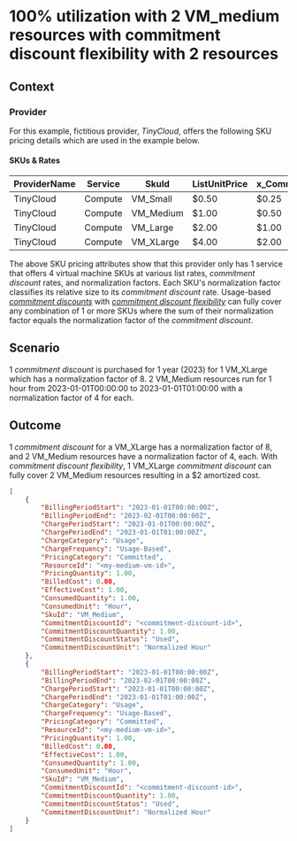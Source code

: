 # 100% utilization with 2 VM_medium resources with commitment discount flexibility with 2 resources

## Context

### Provider

For this example, fictitious provider, *TinyCloud*, offers the following SKU pricing details which are used in the example below.

#### SKUs & Rates

| ProviderName | Service | SkuId     | ListUnitPrice  | x_CommitmentDiscountUnitPrice  | x_NormalizationFactor |
|--------------|---------|-----------|----------------|--------------------------------|-----------------------|
| TinyCloud    | Compute | VM_Small  | $0.50          | $0.25                          | 1                     |
| TinyCloud    | Compute | VM_Medium | $1.00          | $0.50                          | 2                     |
| TinyCloud    | Compute | VM_Large  | $2.00          | $1.00                          | 4                     |
| TinyCloud    | Compute | VM_XLarge | $4.00          | $2.00                          | 8                     |

The above SKU pricing attributes show that this provider only has 1 service that offers 4 virtual machine SKUs at various list rates, *commitment discount* rates, and normalization factors. Each SKU's normalization factor classifies its relative size to its *commitment discount* rate. Usage-based [*commitment discounts*](#glossary:commitmentdiscount) with [*commitment discount flexibility*](#commitmentdiscountflexibility) can fully cover any combination of 1 or more SKUs where the sum of their normalization factor equals the normalization factor of the *commitment discount*.

## Scenario

1 *commitment discount* is purchased for 1 year (2023) for 1 VM_XLarge which has a normalization factor of 8.
2 VM_Medium resources run for 1 hour from 2023-01-01T00:00:00 to 2023-01-01T01:00:00 with a normalization factor of 4 for each.

## Outcome

1 *commitment discount* for a VM_XLarge has a normalization factor of 8, and 2 VM_Medium resources have a normalization factor of 4, each. With *commitment discount flexibility*, 1 VM_XLarge *commitment discount* can fully cover 2 VM_Medium resources resulting in a $2 amortized cost.

```json
[
    {
        "BillingPeriodStart": "2023-01-01T00:00:00Z",
        "BillingPeriodEnd": "2023-02-01T00:00:00Z",
        "ChargePeriodStart": "2023-01-01T00:00:00Z",
        "ChargePeriodEnd": "2023-01-01T01:00:00Z",
        "ChargeCategory": "Usage",
        "ChargeFrequency": "Usage-Based",
        "PricingCategory": "Committed",
        "ResourceId": "<my-medium-vm-id>",
        "PricingQuantity": 1.00,
        "BilledCost": 0.00,
        "EffectiveCost": 1.00,
        "ConsumedQuantity": 1.00,
        "ConsumedUnit": "Hour",
        "SkuId": "VM_Medium",
        "CommitmentDiscountId": "<commitment-discount-id>",
        "CommitmentDiscountQuantity": 1.00,
        "CommitmentDiscountStatus": "Used",
        "CommitmentDiscountUnit": "Normalized Hour"
    },
    {
        "BillingPeriodStart": "2023-01-01T00:00:00Z",
        "BillingPeriodEnd": "2023-02-01T00:00:00Z",
        "ChargePeriodStart": "2023-01-01T00:00:00Z",
        "ChargePeriodEnd": "2023-01-01T01:00:00Z",
        "ChargeCategory": "Usage",
        "ChargeFrequency": "Usage-Based",
        "PricingCategory": "Committed",
        "ResourceId": "<my-medium-vm-id>",
        "PricingQuantity": 1.00,
        "BilledCost": 0.00,
        "EffectiveCost": 1.00,
        "ConsumedQuantity": 1.00,
        "ConsumedUnit": "Hour",
        "SkuId": "VM_Medium",
        "CommitmentDiscountId": "<commitment-discount-id>",
        "CommitmentDiscountQuantity": 1.00,
        "CommitmentDiscountStatus": "Used",
        "CommitmentDiscountUnit": "Normalized Hour"
    }
]
```